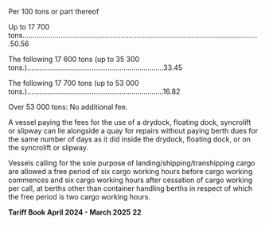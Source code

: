 Per 100 tons or part thereof

Up to 17 700 tons……………………………………………………………………………………………………….50.56

The following 17 600 tons (up to 35 300 tons.)…………………………………………………..……...33.45

The following 17 700 tons (up to 53 000 tons.)……………………………………………………..…...16.82

Over 53 000 tons: No additional fee.

A vessel paying the fees for the use of a drydock, floating dock, syncrolift or slipway can lie
alongside a quay for repairs without paying berth dues for the same number of days as it
did inside the drydock, floating dock, or on the syncrolift or slipway.

Vessels calling for the sole purpose of landing/shipping/transhipping cargo are allowed a
free period of six cargo working hours before cargo working commences and six cargo
working hours after cessation of cargo working per call, at berths other than container
handling berths in respect of which the free period is two cargo working hours.

**Tariff Book April 2024 - March 2025** **22**